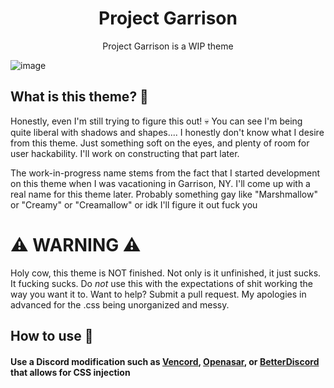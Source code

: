 <h1 align="center"> Project Garrison </h1>
<p align="center"> Project Garrison is a WIP theme </p>

![image](https://user-images.githubusercontent.com/76500838/203897460-4f75b67c-66fb-451e-9a52-ceac9d662639.png)


## What is this theme? 🤔
Honestly, even I'm still trying to figure this out! 💀 You can see I'm being quite liberal with shadows and shapes.... I honestly don't know what I desire from this theme. Just something soft on the eyes, and plenty of room for user hackability. I'll work on constructing that part later. 

The work-in-progress name stems from the fact that I started development on this theme when I was vacationing in Garrison, NY. I'll come up with a real name for this theme later. Probably something gay like "Marshmallow" or  "Creamy" or "Creamallow" or idk I'll figure it out fuck you


# ⚠️ WARNING ⚠️

Holy cow, this theme is NOT finished. Not only is it unfinished, it just sucks. It fucking sucks. Do *not* use this with the expectations of shit working the way you want it to. Want to help? Submit a pull request. My apologies in advanced for the .css being unorganized and messy.  

## How to use 📖

#### Use a Discord modification such as [Vencord](https://github.com/Vendicated/Vencord), [Openasar](https://openasar.dev/), or [BetterDiscord](https://github.com/BetterDiscord/BetterDiscord) that allows for CSS injection

